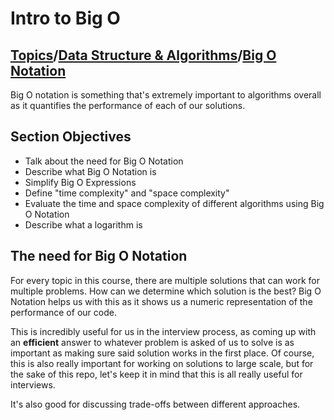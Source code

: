 # Intro to Big O

## [Topics](../../../topics.md)/[Data Structure & Algorithms](../index.md)/[Big O Notation](./index.md)

Big O notation is something that's extremely important to algorithms overall as it quantifies the performance of each of our solutions.

## Section Objectives

- Talk about the need for Big O Notation
- Describe what Big O Notation is
- Simplify Big O Expressions
- Define "time complexity" and "space complexity"
- Evaluate the time and space complexity of different algorithms using Big O Notation
- Describe what a logarithm is

## The need for Big O Notation

For every topic in this course, there are multiple solutions that can work for multiple problems. How can we determine which solution is the best? Big O Notation helps us with this as it shows us a numeric representation of the performance of our code.

This is incredibly useful for us in the interview process, as coming up with an **efficient** answer to whatever problem is asked of us to solve is as important as making sure said solution works in the first place. Of course, this is also really important for working on solutions to large scale, but for the sake of this repo, let's keep it in mind that this is all really useful for interviews.

It's also good for discussing trade-offs between different approaches.

